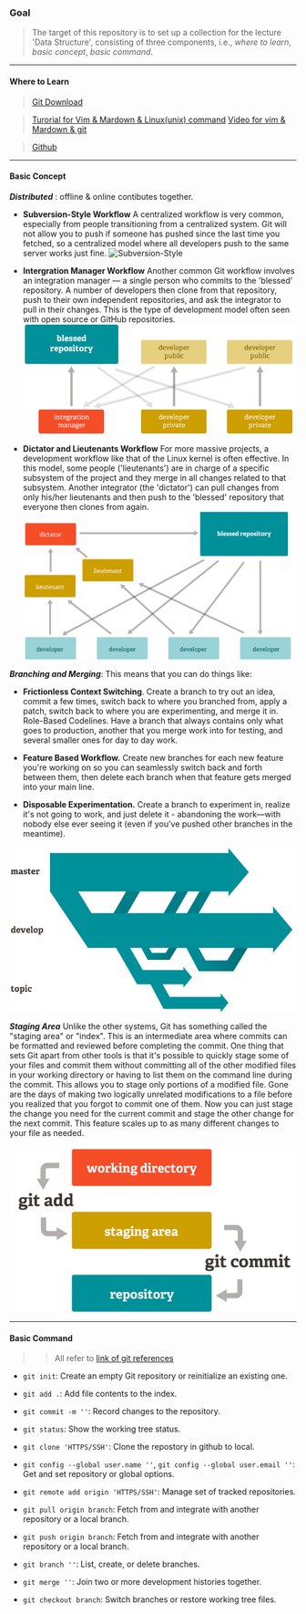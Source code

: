 ### Goal

> The target of this repository is to set up a collection for the lecture 'Data Structure', consisting of three components, i.e., *where to learn*, *basic concept*, *basic command*.

-------------------------------------
#### Where to Learn

> [Git Download](https://git-scm.com/downloads)

> [Turorial for Vim & Mardown & Linux(unix) command](https://baidu.com/)
> [Video for vim & Mardown & git](https://www.bilibili.com/)

> [Github](https://github.com/)

------------------------------------
#### Basic Concept

***Distributed*** : offline & online contibutes together.
* **Subversion-Style Workflow**
A centralized workflow is very common, especially from people transitioning from a centralized system. Git will not allow you to push if someone has pushed since the last time you fetched, so a centralized model where all developers push to the same server works just fine.
![Subversion-Style](./Subversion-Style.png)

* **Intergration Manager Workflow**
Another common Git workflow involves an integration manager — a single person who commits to the 'blessed' repository. A number of developers then clone from that repository, push to their own independent repositories, and ask the integrator to pull in their changes. This is the type of development model often seen with open source or GitHub repositories.
![Intergration Manager](./Intergration_Manager.png)

* **Dictator and Lieutenants Workflow**
For more massive projects, a development workflow like that of the Linux kernel is often effective. In this model, some people ('lieutenants') are in charge of a specific subsystem of the project and they merge in all changes related to that subsystem. Another integrator (the 'dictator') can pull changes from only his/her lieutenants and then push to the 'blessed' repository that everyone then clones from again.
![Dictator and Lieutenants](./Dictator_Lieutenants.png)

***Branching and Merging***: This means that you can do things like:
* **Frictionless Context Switching**. 
Create a branch to try out an idea, commit a few times, switch back to where you branched from, apply a patch, switch back to where you are experimenting, and merge it in.
Role-Based Codelines. Have a branch that always contains only what goes to production, another that you merge work into for testing, and several smaller ones for day to day work.

* **Feature Based Workflow.** 
Create new branches for each new feature you're working on so you can seamlessly switch back and forth between them, then delete each branch when that feature gets merged into your main line.

* **Disposable Experimentation.**
Create a branch to experiment in, realize it's not going to work, and just delete it - abandoning the work—with nobody else ever seeing it (even if you've pushed other branches in the meantime).

![Branch & Merge](./branches.png)

***Staging Area***
Unlike the other systems, Git has something called the "staging area" or "index". This is an intermediate area where commits can be formatted and reviewed before completing the commit.
One thing that sets Git apart from other tools is that it's possible to quickly stage some of your files and commit them without committing all of the other modified files in your working directory or having to list them on the command line during the commit.
This allows you to stage only portions of a modified file. Gone are the days of making two logically unrelated modifications to a file before you realized that you forgot to commit one of them. Now you can just stage the change you need for the current commit and stage the other change for the next commit. This feature scales up to as many different changes to your file as needed.

![Staging Area](./StageArea.png)

-----------------------------------------------------------
#### Basic Command
>> All refer to [link of git references]('https://git-scm.com/docs')

* `git init`: Create an empty Git repository or reinitialize an existing one.

* `git add .`: Add file contents to the index.

* `git commit -m ''`: Record changes to the repository.

* `git status`: Show the working tree status.

* `git clone 'HTTPS/SSH'`: Clone the repostory in github to local.

* `git config --global user.name ''`, `git config --global user.email ''`: Get and set repository or global options.

* `git remote add origin 'HTTPS/SSH'`: Manage set of tracked repositories.

* `git pull origin branch`: Fetch from and integrate with another repository or a local branch.

* `git push origin branch`: Fetch from and integrate with another repository or a local branch.

* `git branch ''`: List, create, or delete branches.

* `git merge ''`: Join two or more development histories together.

* `git checkout branch`: Switch branches or restore working tree files.


